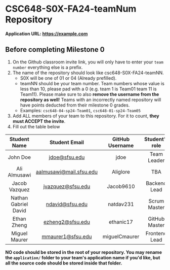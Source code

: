# CSC648-S0X-FA24-teamNum Repository

**Application URL: <https://example.com>**

## Before completing Milestone 0

1. On the Github classroom invite link, you will only have to enter your `team number` everything else is a prefix.
2. The name of the repository should look like csc648-S0X-FA24-teamNN.
   - S0X will be one of 01 or 04 (Already prefilled).
   - teamNN should be your team number. Team numbers whose value is less than
     10, please pad with a 0 (e.g. team 1 is Team01 team 11 is Team11). Please
     make sure to also **remove the username from the repository as well**!
     Teams with an incorrectly named repository will have points deducted from
     their milestone 0 grades.
   - Examples: `csc648-04-sp24-Team01`, `csc648-01-sp24-Team05`
3. Add ALL members of your team to this repository. For it to count, **they must
   ACCEPT the invite**.
4. Fill out the table below

| Student Name | Student Email | GitHub Username | Student's role |
| :----------: | :-----------: | :-------------: | :------------: |
|   John Doe   | jdoe@sfsu.edu             |      jdoe       |  Team Leader   |
|   Ali Almusawi | aalmusawi@mail.sfsu.edu |    Aliglore  |  TBA           |
|   Jacob Vazquez| jvazquez@sfsu.edu       |    Jacob9610 | Backend Lead   |
|   Nathan Gabriel David| ndavid@sfsu.edu       |    natdav231 | Scrum Master   |
| Ethan Zheng | ezheng2@sfsu.edu | ethanic17 | GitHub Master |
| Miguel Maurer| mmaurer1@sfsu.edu| miguelCmaurer| Frontend Lead |
**NO code should be stored in the root of your repository. You may rename the
`application/` folder to your team's application name if you'd like, but all the
source code should be stored inside that folder.**

